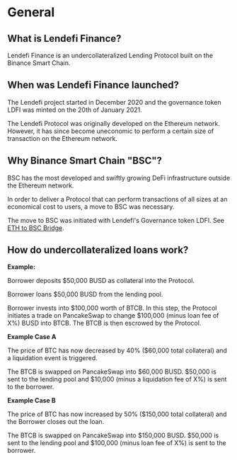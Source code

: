 # General

## What is Lendefi Finance?

Lendefi Finance is an undercollateralized Lending Protocol built on the Binance Smart Chain. 

## When was Lendefi Finance launched?

The Lendefi project started in December 2020 and the governance token LDFI was minted on the 20th of January 2021.

The Lendefi Protocol was originally developed on the Ethereum network. However, it has since become uneconomic to perform a certain size of transaction on the Ethereum network. 

## Why Binance Smart Chain "BSC"?

BSC has the most developed and swiftly growing DeFi infrastructure outside the Ethereum network.   
  
In order to deliver a Protocol that can perform transactions of all sizes at an economical cost to users, a move to BSC was necessary.  
  
The move to BSC was initiated with Lendefi's Governance token LDFI. See [ETH to BSC Bridge](https://app.gitbook.com/@lendefi/s/lendefi-finance/~/drafts/-MYdkbmtt5w8M5uQiHl5/how-to-guides/eth-to-bsc-bridge).

## How do undercollateralized loans work?

**Example:**

Borrower deposits $50,000 BUSD as collateral into the Protocol.

Borrower loans $50,000 BUSD from the lending pool.

Borrower invests into $100,000 worth of BTCB. In this step, the Protocol initiates a trade on PancakeSwap to change $100,000 \(minus loan fee of X%\) BUSD into BTCB. The BTCB is then escrowed by the Protocol.

**Example Case A**

The price of BTC has now decreased by 40% \($60,000 total collateral\) and a  liquidation event is triggered.

The BTCB is swapped on PancakeSwap into $60,000 BUSD. $50,000 is sent to the lending pool and $10,000 \(minus a liquidation fee of X%\) is sent to the borrower.

**Example Case B**

The price of BTC has now increased by 50% \($150,000 total collateral\) and the Borrower closes out the loan.

The BTCB is swapped on PancakeSwap into $150,000 BUSD. $50,000 is sent to the lending pool and $100,000 \(minus loan fee of X%\) is sent to the borrower.





